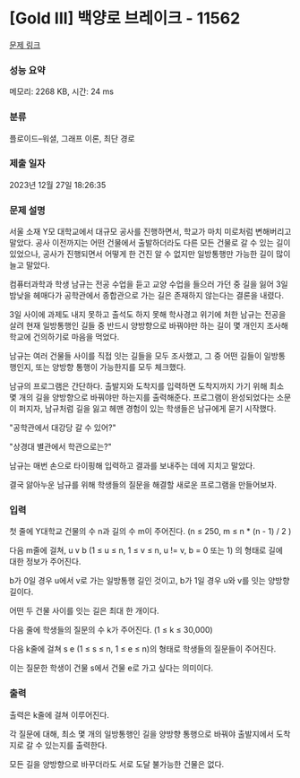 # [Gold III] 백양로 브레이크 - 11562 

[문제 링크](https://www.acmicpc.net/problem/11562) 

### 성능 요약

메모리: 2268 KB, 시간: 24 ms

### 분류

플로이드–워셜, 그래프 이론, 최단 경로

### 제출 일자

2023년 12월 27일 18:26:35

### 문제 설명

<p>서울 소재 Y모 대학교에서 대규모 공사를 진행하면서, 학교가 마치 미로처럼 변해버리고 말았다. 공사 이전까지는 어떤 건물에서 출발하더라도 다른 모든 건물로 갈 수 있는 길이 있었으나, 공사가 진행되면서 어떻게 한 건진 알 수 없지만 일방통행만 가능한 길이 많이 늘고 말았다.</p>

<p>컴퓨터과학과 학생 남규는 전공 수업을 듣고 교양 수업을 들으러 가던 중 길을 잃어 3일 밤낮을 헤매다가 공학관에서 종합관으로 가는 길은 존재하지 않는다는 결론을 내렸다.</p>

<p>3일 사이에 과제도 내지 못하고 출석도 하지 못해 학사경고 위기에 처한 남규는 전공을 살려 현재 일방통행인 길들 중 반드시 양방향으로 바꿔야만 하는 길이 몇 개인지 조사해 학교에 건의하기로 마음을 먹었다.</p>

<p>남규는 여러 건물들 사이를 직접 잇는 길들을 모두 조사했고, 그 중 어떤 길들이 일방통행인지, 또는 양방향 통행이 가능한지를 모두 체크했다.</p>

<p>남규의 프로그램은 간단하다. 출발지와 도착지를 입력하면 도착지까지 가기 위해 최소 몇 개의 길을 양방향으로 바꿔야만 하는지를 출력해준다. 프로그램이 완성되었다는 소문이 퍼지자, 남규처럼 길을 잃고 헤맨 경험이 있는 학생들은 남규에게 묻기 시작했다.</p>

<p>"공학관에서 대강당 갈 수 있어?"</p>

<p>"상경대 별관에서 학관으로는?"</p>

<p>남규는 매번 손으로 타이핑해 입력하고 결과를 보내주는 데에 지치고 말았다.</p>

<p>결국 앓아누운 남규를 위해 학생들의 질문을 해결할 새로운 프로그램을 만들어보자.</p>

### 입력 

 <p>첫 줄에 Y대학교 건물의 수 n과 길의 수 m이 주어진다. (n ≤ 250, m ≤ n * (n - 1) / 2 )</p>

<p>다음 m줄에 걸쳐, u v b (1 ≤ u ≤ n, 1 ≤ v ≤ n, u != v, b = 0 또는 1) 의 형태로 길에 대한 정보가 주어진다.</p>

<p>b가 0일 경우 u에서 v로 가는 일방통행 길인 것이고, b가 1일 경우 u와 v를 잇는 양방향 길이다.</p>

<p>어떤 두 건물 사이를 잇는 길은 최대 한 개이다.</p>

<p>다음 줄에 학생들의 질문의 수 k가 주어진다. (1 ≤ k ≤ 30,000)</p>

<p>다음 k줄에 걸쳐 s e (1 ≤ s ≤ n, 1 ≤ e ≤ n)의 형태로 학생들의 질문들이 주어진다.</p>

<p>이는 질문한 학생이 건물 s에서 건물 e로 가고 싶다는 의미이다.</p>

### 출력 

 <p>출력은 k줄에 걸쳐 이루어진다.</p>

<p>각 질문에 대해, 최소 몇 개의 일방통행인 길을 양방향 통행으로 바꿔야 출발지에서 도착지로 갈 수 있는지를 출력한다.</p>

<p>모든 길을 양방향으로 바꾸더라도 서로 도달 불가능한 건물은 없다.</p>


